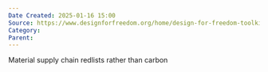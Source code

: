 ```yaml
---
Date Created: 2025-01-16 15:00
Source: https://www.designforfreedom.org/home/design-for-freedom-toolkit/
Category: 
Parent:
---
```

Material supply chain redlists rather than carbon
